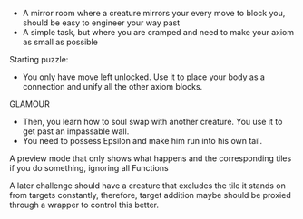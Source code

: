 - A mirror room where a creature mirrors your every move to block you, should be easy to engineer your way past
- A simple task, but where you are cramped and need to make your axiom as small as possible

Starting puzzle:

- You only have move left unlocked. Use it to place your body as a connection and unify all the other axiom blocks.

GLAMOUR
- Then, you learn how to soul swap with another creature. You use it to get past an impassable wall.
- You need to possess Epsilon and make him run into his own tail.


A preview mode that only shows what happens and the corresponding tiles if you do something, ignoring all Functions

A later challenge should have a creature that excludes the tile it stands on from targets constantly, therefore, target addition maybe should be proxied through a wrapper to control this better.
